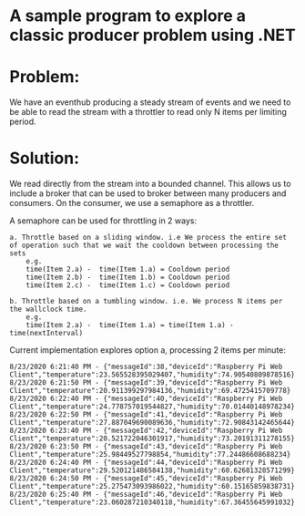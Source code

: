 A sample program to explore a classic producer problem using .NET
===

Problem:
===
We have an eventhub producing a steady stream of events and we need to be able to read the stream with a throttler to read only N items per limiting period.

Solution:
===
We read directly from the stream into a bounded channel. This allows us to include a broker that can be used to broker between many producers and consumers. On the consumer, we use a semaphore as a throttler.

A semaphore can be used for throttling in 2 ways:

    a. Throttle based on a sliding window. i.e We process the entire set of operation such that we wait the cooldown between processing the sets
        e.g. 
        time(Item 2.a) -  time(Item 1.a) = Cooldown period
        time(Item 2.b) -  time(Item 1.b) = Cooldown period
        time(Item 2.c) -  time(Item 1.c) = Cooldown period

    b. Throttle based on a tumbling window. i.e. We process N items per the wallclock time.
        e.g. 
        time(Item 2.a) -  time(Item 1.a) = time(Item 1.a) - time(nextInterval)

Current implementation explores option a, processing 2 items per minute:

`
8/23/2020 6:21:40 PM - {"messageId":38,"deviceId":"Raspberry Pi Web Client","temperature":23.565528395029407,"humidity":74.90540809878516}
8/23/2020 6:21:50 PM - {"messageId":39,"deviceId":"Raspberry Pi Web Client","temperature":20.911399297984136,"humidity":69.4725415709778}
8/23/2020 6:22:40 PM - {"messageId":40,"deviceId":"Raspberry Pi Web Client","temperature":24.778757019544827,"humidity":70.01440148978234}
8/23/2020 6:22:50 PM - {"messageId":41,"deviceId":"Raspberry Pi Web Client","temperature":27.887049690089636,"humidity":72.90843142465644}
8/23/2020 6:23:40 PM - {"messageId":42,"deviceId":"Raspberry Pi Web Client","temperature":20.521722046301917,"humidity":73.20191311278155}
8/23/2020 6:23:50 PM - {"messageId":43,"deviceId":"Raspberry Pi Web Client","temperature":25.98449527798854,"humidity":77.24486608688234}
8/23/2020 6:24:40 PM - {"messageId":44,"deviceId":"Raspberry Pi Web Client","temperature":29.520121486584138,"humidity":60.62681328571299}
8/23/2020 6:24:50 PM - {"messageId":45,"deviceId":"Raspberry Pi Web Client","temperature":25.275473093986022,"humidity":60.15165859838731}
8/23/2020 6:25:40 PM - {"messageId":46,"deviceId":"Raspberry Pi Web Client","temperature":23.060287210340118,"humidity":67.36455645991032}
`
